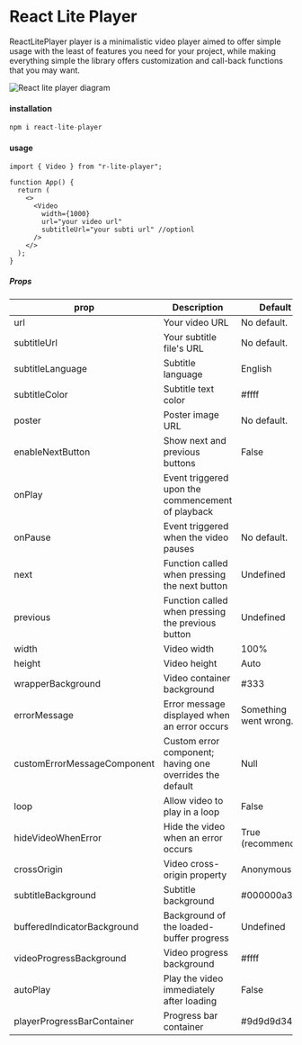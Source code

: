 <h1>React Lite Player</h1>

ReactLitePlayer player is a minimalistic video player aimed to offer simple usage with the least of features you need for your project, while making everything simple the library offers customization and call-back functions that you may want.


![React lite player diagram](https://res.cloudinary.com/dgbujfxvt/image/upload/v1711920639/Frame_2_y2kwcy.png)


<h4>installation</h4>

```ts
npm i react-lite-player
```

#### usage

```tsx
import { Video } from "r-lite-player";

function App() {
  return (
    <>
      <Video
        width={1000}
        url="your video url"
        subtitleUrl="your subti url" //optionl
      />
    </>
  );
}
```

##### Props

| prop | Description | Default |
|------|-------------|---------|
| url | Your video URL | No default. |
| subtitleUrl | Your subtitle file's URL | No default. |
| subtitleLanguage | Subtitle language | English |
| subtitleColor | Subtitle text color | #ffff |
| poster | Poster image URL | No default. |
| enableNextButton | Show next and previous buttons | False |
| onPlay | Event triggered upon the commencement of playback |  |
| onPause | Event triggered when the video pauses | No default. |
| next | Function called when pressing the next button | Undefined |
| previous | Function called when pressing the previous button | Undefined |
| width | Video width | 100% |
| height | Video height | Auto |
| wrapperBackground | Video container background | #333 |
| errorMessage | Error message displayed when an error occurs | Something went wrong. |
| customErrorMessageComponent | Custom error component; having one overrides the default | Null |
| loop | Allow video to play in a loop | False |
| hideVideoWhenError | Hide the video when an error occurs | True (recommended) |
| crossOrigin | Video cross-origin property | Anonymous |
| subtitleBackground | Subtitle background | #000000a3 |
| bufferedIndicatorBackground | Background of the loaded-buffer progress | Undefined |
| videoProgressBackground | Video progress background | #ffff |
| autoPlay | Play the video immediately after loading | False |
| playerProgressBarContainer | Progress bar container | #9d9d9d34 |

